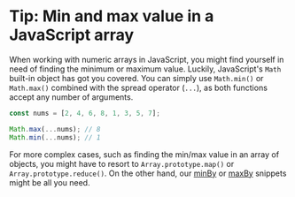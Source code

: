 # Tip: Min and max value in a JavaScript array

When working with numeric arrays in JavaScript, you might find yourself in need of finding the minimum or maximum value. Luckily, JavaScript's `Math` built-in object has got you covered. You can simply use `Math.min()` or `Math.max()` combined with the spread operator (`...`), as both functions accept any number of arguments.

```js
const nums = [2, 4, 6, 8, 1, 3, 5, 7];

Math.max(...nums); // 8
Math.min(...nums); // 1
```

For more complex cases, such as finding the min/max value in an array of objects, you might have to resort to `Array.prototype.map()` or `Array.prototype.reduce()`. On the other hand, our [minBy](https://github.com/mindulle/Documents/blob/main/js/s/min-by/README.md) or [maxBy](https://github.com/mindulle/Documents/blob/main/js/s/max-by/README.md) snippets might be all you need.
